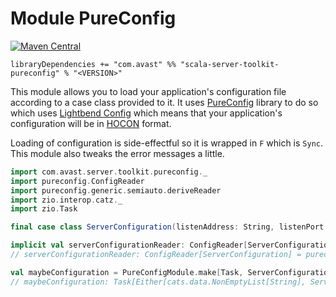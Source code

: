# Module PureConfig

[![Maven Central](https://img.shields.io/maven-central/v/com.avast/scala-server-toolkit-pureconfig_2.13)](https://repo1.maven.org/maven2/com/avast/scala-server-toolkit-pureconfig_2.13/)

`libraryDependencies += "com.avast" %% "scala-server-toolkit-pureconfig" % "<VERSION>"`

This module allows you to load your application's configuration file according to a case class provided to it. It uses
[PureConfig](https://pureconfig.github.io) library to do so which uses [Lightbend Config](https://github.com/lightbend/config) which means
that your application's configuration will be in [HOCON](https://github.com/lightbend/config/blob/master/HOCON.md) format.

Loading of configuration is side-effectful so it is wrapped in `F` which is `Sync`. This module also tweaks the error messages a little.

```scala
import com.avast.server.toolkit.pureconfig._
import pureconfig.ConfigReader
import pureconfig.generic.semiauto.deriveReader
import zio.interop.catz._
import zio.Task

final case class ServerConfiguration(listenAddress: String, listenPort: Int)

implicit val serverConfigurationReader: ConfigReader[ServerConfiguration] = deriveReader
// serverConfigurationReader: ConfigReader[ServerConfiguration] = pureconfig.generic.DerivedConfigReader1$$anon$3@2a8eed58

val maybeConfiguration = PureConfigModule.make[Task, ServerConfiguration]
// maybeConfiguration: Task[Either[cats.data.NonEmptyList[String], ServerConfiguration]] = zio.ZIO$EffectPartial@352bea0e
```

